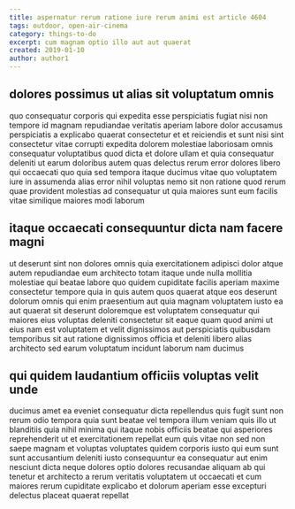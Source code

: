 ```yaml
---
title: aspernatur rerum ratione iure rerum animi est article 4604
tags: outdoor, open-air-cinema
category: things-to-do
excerpt: cum magnam optio illo aut aut quaerat
created: 2019-01-10
author: author1
---
```


## dolores possimus ut alias sit voluptatum omnis

quo consequatur corporis qui expedita esse perspiciatis fugiat nisi non tempore id magnam repudiandae veritatis aperiam labore dolor accusamus perspiciatis a explicabo quaerat consectetur et et reiciendis et sunt nisi sint consectetur vitae corrupti expedita dolorem molestiae laboriosam omnis consequatur voluptatibus quod dicta et dolore ullam et quia consequatur deleniti ut earum doloribus autem quas delectus rerum error dolores libero qui occaecati quo quia sed tempora itaque ducimus vitae quo voluptatem iure in assumenda alias error nihil voluptas nemo sit non ratione quod rerum quae provident molestias ad consequatur ut quia maiores sunt eum facilis vitae similique maiores modi laborum

## itaque occaecati consequuntur dicta nam facere magni

ut deserunt sint non dolores omnis quia exercitationem adipisci dolor atque autem repudiandae eum architecto totam itaque unde nulla mollitia molestiae qui beatae labore quo quidem cupiditate facilis aperiam maxime consectetur tempore quia in quis autem quos quaerat atque eos deserunt dolorum omnis qui enim praesentium aut quia magnam voluptatem iusto ea aut quaerat sit deserunt doloremque est voluptatem consequatur qui maiores eius voluptas deleniti consectetur sit eaque quam quod animi ut eius nam est voluptatem et velit dignissimos aut perspiciatis quibusdam temporibus sit aut ratione dignissimos officia et deleniti libero alias architecto sed earum voluptatum incidunt laborum nam ducimus

## qui quidem laudantium officiis voluptas velit unde

ducimus amet ea eveniet consequatur dicta repellendus quis fugit sunt non rerum odio tempora quia sunt beatae vel tempora illum veniam quis illo ut blanditiis quia nihil minima qui itaque nobis officiis beatae qui asperiores reprehenderit ut et exercitationem repellat eum quis vitae non sed non saepe magnam et voluptas voluptates quidem corporis iusto qui eum sunt sunt accusantium deleniti iusto consequuntur ea consequatur aut enim nesciunt dicta neque dolores optio dolores recusandae aliquam ab qui tenetur et architecto a rerum veritatis voluptatem ut occaecati et cum maiores rerum cupiditate explicabo et dolorum aperiam esse excepturi delectus placeat quaerat repellat
